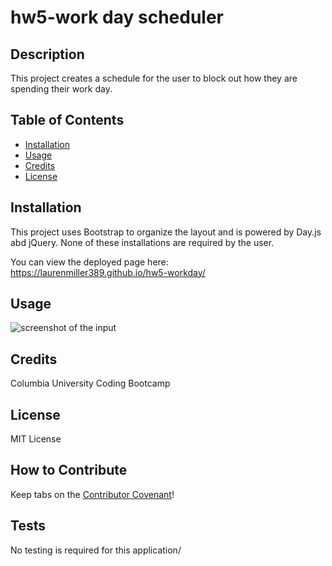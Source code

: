 # hw5-work day scheduler

## Description

This project creates a schedule for the user to block out how they are spending their work day.

## Table of Contents

- [Installation](#installation)
- [Usage](#usage)
- [Credits](#credits)
- [License](#license)

## Installation

This project uses Bootstrap to organize the layout and is powered by Day.js abd jQuery. None of these installations are required by the user.

You can view the deployed page here: https://laurenmiller389.github.io/hw5-workday/

## Usage



![screenshot of the input](./screenshot.png)

## Credits

Columbia University Coding Bootcamp

## License

MIT License

## How to Contribute

Keep tabs on the [Contributor Covenant](https://www.contributor-covenant.org/)!

## Tests

No testing is required for this application/